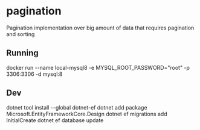 # pagination
Pagination implementation over big amount of data that requires pagination and sorting

## Running 
docker run --name local-mysql8 -e MYSQL_ROOT_PASSWORD="root" -p 3306:3306 -d mysql:8





## Dev
dotnet tool install --global dotnet-ef
dotnet add package Microsoft.EntityFrameworkCore.Design
dotnet ef migrations add InitialCreate
dotnet ef database update